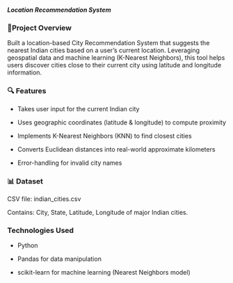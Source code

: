 
##### Location Recommendation System

### 🚀Project Overview
Built a location-based City Recommendation System that suggests the nearest Indian cities based on a user’s current location. Leveraging geospatial data and machine learning (K-Nearest Neighbors), this tool helps users discover cities close to their current city using latitude and longitude information.

### 🔍 Features

  - Takes user input for the current Indian city
  
  - Uses geographic coordinates (latitude & longitude) to compute proximity
  
  - Implements K-Nearest Neighbors (KNN) to find closest cities
  
  - Converts Euclidean distances into real-world approximate kilometers
  
  - Error-handling for invalid city names

### 📊 Dataset

CSV file: indian_cities.csv

Contains: City, State, Latitude, Longitude of major Indian cities.

### Technologies Used

- Python

- Pandas for data manipulation

- scikit-learn for machine learning (Nearest Neighbors model)
